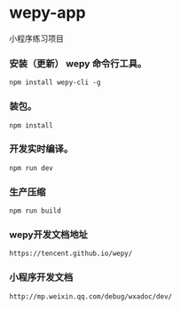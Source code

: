 # wepy-app
小程序练习项目

### 安装（更新） wepy 命令行工具。
	npm install wepy-cli -g

### 装包。
	npm install

### 开发实时编译。
	npm run dev

### 生产压缩
	npm run build

### wepy开发文档地址
	https://tencent.github.io/wepy/

### 小程序开发文档
	http://mp.weixin.qq.com/debug/wxadoc/dev/




```javascript

```
